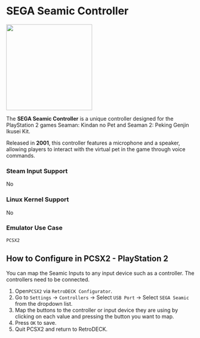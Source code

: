 # SEGA Seamic Controller

<img src="../../../wiki_images/controllers/sega-seamic-ps2.png" width="230">

The **SEGA Seamic Controller** is a unique controller designed for the PlayStation 2 games Seaman: Kindan no Pet and Seaman 2: Peking Genjin Ikusei Kit. 

Released in **2001**, this controller features a microphone and a speaker, allowing players to interact with the virtual pet in the game through voice commands.

### Steam Input Support

No

### Linux Kernel Support

No

### Emulator Use Case
`PCSX2`

## How to Configure in PCSX2 - PlayStation 2

You can map the Seamic Inputs to any input device such as a controller. The controllers need to be connected.

1. Open`PCSX2` via  `RetroDECK Configurator`.
2. Go to `Settings` -> `Controllers` -> Select `USB Port` -> Select `SEGA Seamic` from the dropdown list.
3. Map the buttons to the controller or input device they are using by clicking on each value and pressing the button you want to map.
4. Press `OK` to save. 
5. Quit PCSX2 and return to RetroDECK.
